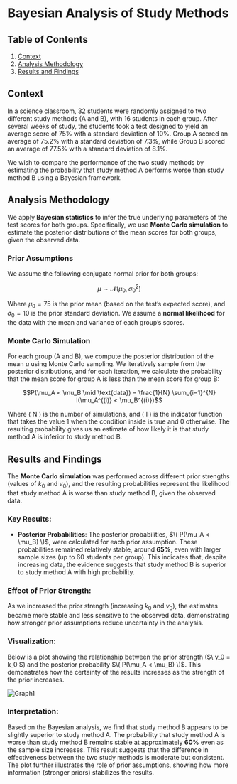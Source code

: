 # Bayesian Analysis of Study Methods

## Table of Contents
1. [Context](#context)  
2. [Analysis Methodology](#analysis-methodology)  
3. [Results and Findings](#results-and-findings)

## Context
In a science classroom, 32 students were randomly assigned to two different study methods (A and B), with 16 students in each group. After several weeks of study, the students took a test designed to yield an average score of 75% with a standard deviation of 10%. Group A scored an average of 75.2% with a standard deviation of 7.3%, while Group B scored an average of 77.5% with a standard deviation of 8.1%.

We wish to compare the performance of the two study methods by estimating the probability that study method A performs worse than study method B using a Bayesian framework.

## Analysis Methodology
We apply **Bayesian statistics** to infer the true underlying parameters of the test scores for both groups. Specifically, we use **Monte Carlo simulation** to estimate the posterior distributions of the mean scores for both groups, given the observed data.

### Prior Assumptions
We assume the following conjugate normal prior for both groups:

$$
\mu \sim \mathcal{N}(\mu_0, \sigma_0^2)
$$

Where $\mu_0 = 75$ is the prior mean (based on the test’s expected score), and $\sigma_0 = 10$ is the prior standard deviation. We assume a **normal likelihood** for the data with the mean and variance of each group’s scores.

### Monte Carlo Simulation
For each group (A and B), we compute the posterior distribution of the mean $\mu$ using Monte Carlo sampling. We iteratively sample from the posterior distributions, and for each iteration, we calculate the probability that the mean score for group A is less than the mean score for group B:

```math
P(\mu_A < \mu_B \mid \text{data}) = \frac{1}{N} \sum_{i=1}^{N} I(\mu_A^{(i)} < \mu_B^{(i)})
```

Where \( N \) is the number of simulations, and \( I \) is the indicator function that takes the value 1 when the condition inside is true and 0 otherwise. The resulting probability gives us an estimate of how likely it is that study method A is inferior to study method B.

## Results and Findings
The **Monte Carlo simulation** was performed across different prior strengths (values of $k_0$ and $v_0$), and the resulting probabilities represent the likelihood that study method A is worse than study method B, given the observed data. 



### Key Results:
- **Posterior Probabilities**: The posterior probabilities, $\( P(\mu_A < \mu_B) \)$, were calculated for each prior assumption. These probabilities remained relatively stable, around **65%**, even with larger sample sizes (up to 60 students per group). This indicates that, despite increasing data, the evidence suggests that study method B is superior to study method A with high probability.

### Effect of Prior Strength:
As we increased the prior strength (increasing $k_0$ and $v_0$), the estimates became more stable and less sensitive to the observed data, demonstrating how stronger prior assumptions reduce uncertainty in the analysis.

### Visualization:
Below is a plot showing the relationship between the prior strength ($\ v_0 = k_0 $) and the posterior probability $\( P(\mu_A < \mu_B) \)$. This demonstrates how the certainty of the results increases as the strength of the prior increases.

![Graph1](https://raw.githubusercontent.com/RoryQo/R-Study-Method/main/G1.jpg)

### Interpretation:
Based on the Bayesian analysis, we find that study method B appears to be slightly superior to study method A. The probability that study method A is worse than study method B remains stable at approximately **60%** even as the sample size increases. This result suggests that the difference in effectiveness between the two study methods is moderate but consistent. The plot further illustrates the role of prior assumptions, showing how more information (stronger priors) stabilizes the results.
